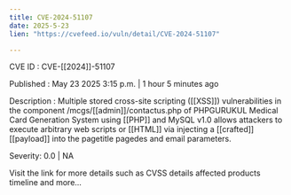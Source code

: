 ```yaml
---
title: CVE-2024-51107
date: 2025-5-23
lien: "https://cvefeed.io/vuln/detail/CVE-2024-51107"

---
```


CVE ID : CVE-[[2024]]-51107

Published :  May 23
2025
3:15 p.m. | 1 hour
5 minutes ago

Description : Multiple stored cross-site scripting ([[XSS]]) vulnerabilities in the component /mcgs/[[admin]]/contactus.php of PHPGURUKUL Medical Card Generation System using [[PHP]] and MySQL v1.0 allows attackers to execute arbitrary web scripts or [[HTML]] via injecting a [[crafted]] [[payload]] into the pagetitle
pagedes
and email parameters.

Severity: 0.0 | NA

Visit the link for more details
such as CVSS details
affected products
timeline
and more...

